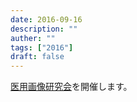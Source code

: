 ```yaml
---
date: 2016-09-16
description: ""
auther: ""
tags: ["2016"]
draft: false
---
```

[医用画像研究会](https://www.ieice.org/ken/program/index.php?tgid=IEICE-MI)を開催します。
